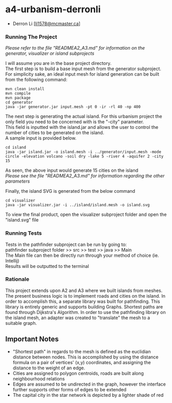 # a4-urbanism-derronli
- Derron Li [li1578@mcmaster.ca]

### Running The Project
_Please refer to the file "READMEA2_A3.md" for information on the generator, visualizer or island subprojects_

I will assume you are in the base project directory.  
The first step is to build a base input mesh from the generator subproject. For simplicity sake, an ideal input mesh for island generation can be built from the following command:
```
mvn clean install
mvn compile
mvn package
cd generator  
java -jar generator.jar input.mesh -pt 0 -ir -rl 40 -np 400
```

The next step is generating the actual island. For this urbanism project the only field you need to be concerned with is the "-city" parameter.  
This field is inputted with the island.jar and allows the user to control the number of cities to be generated on the island.  
A sample input is provided below.
```
cd island  
java -jar island.jar -o island.mesh -i ../generator/input.mesh -mode circle -elevation volcano -soil dry -lake 5 -river 4 -aquifer 2 -city 15
```
As seen, the above input would generate 15 cities on the island  
_Please see the file "READMEA2_A3.md" for information regarding the other parameters_  
  
Finally, the island SVG is generated from the below command
```
cd visualizer
java -jar visualizer.jar -i ../island/island.mesh -o island.svg
```
To view the final product, open the visualizer subproject folder and open the "island.svg" file  
  
  
### Running Tests
Tests in the pathfinder subproject can be run by going to:  
pathfinder subproject folder >> src >> test >> java >> Main  
The Main file can then be directly run through your method of choice (ie. Intellij)  
Results will be outputted to the terminal

### Rationale
This project extends upon A2 and A3 where we built islands from meshes. The present business logic is to implement roads and cities on the island.
In order to accomplish this, a separate library was built for pathfinding. This library is entirely generic and supports building Graphs. Shortest paths are
found through Dijkstra's Algorithm. In order to use the pathfinding library on the island mesh, an adapter was created to "translate" the mesh to a suitable graph.

## Important Notes
- "Shortest path" in regards to the mesh is defined as the euclidian distance between nodes. This is accomplished by using the distance formula on a pair of vertices' (x,y) coordinates, and assigning the distance to the weight of an edge.
- Cities are assigned to polygon centroids, roads are built along neighbourhood relations
- Edges are assumed to be undirected in the graph, however the interface further supports other forms of edges to be extended
- The capital city in the star network is depicted by a lighter shade of red
